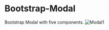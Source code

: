 # Bootstrap-Modal
Bootstrap Modal  with five components.
![Modal1](https://user-images.githubusercontent.com/90618272/136797474-12c6d3f5-8b1b-4d8a-b7fc-4046c35430b9.png)
